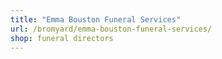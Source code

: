 ```yaml
---
title: "Emma Bouston Funeral Services"
url: /bromyard/emma-bouston-funeral-services/
shop: funeral directors
---
```


